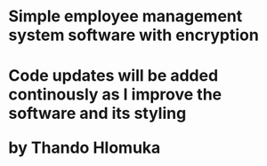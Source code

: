 <h1> Simple employee management system software with encryption <h1/>

Code updates will be added continously as I improve the software and its styling

by Thando Hlomuka
